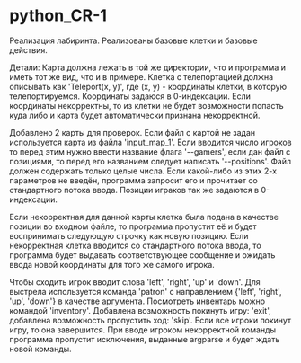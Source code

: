 # python_CR-1

Реализация лабиринта.
Реализованы базовые клетки и базовые действия.

Детали:
Карта должна лежать в той же директории, что и программа и иметь тот же вид, что и в примере. Клетка с телепортацией должна описывать как 'Teleport(x, y)', где (x, y) - координаты клетки, в которую телепортируемся. Координаты задаюся в 0-индексации. Если координаты некорректны, то из клетки не будет возможности попасть куда либо и карта будет автоматически признана некорректной. 

Добавлено 2 карты для проверок. Если файл с картой не задан используется карта из файла 'input_map_1'. Если вводится число игроков то перед этим нужно ввести название флага '--gamers', если дан файл с позициями, то перед его названием следует написать '--positions'. Файл должен содержать только целые числа. Если какой-либо из этих 2-х параметров не введён, программа запросит его и прочитает со стандартного потока ввода. Позиции играков так же задаются в 0-индексации.

Если некорректная для данной карты клетка была подана в качестве позиции во входном файле, то программа пропустит её и будет воспринимать следующую строчку как новую позицию. Если некорректная клетка вводится со стандартного потока ввода, то программа будет выдавать соответствующее сообщение и ожидать ввода новой координаты для того же самого игрока.

Чтобы сходить игрок вводит слова 'left', 'right', 'up' и 'down'. Для выстрела используется команда 'patron' с направлением {'left', 'right', 'up', 'down'} в качестве аргумента. Посмотреть инвентарь можно командой 'inventory'. Добавлена возможность покинуть игру: 'exit', добавлена возможность пропустить ход: 'skip'. Если все игроки покинут игру, то она завершится.
При вводе игроком некорректной команды программа пропустит исключения, выданные argparse и будет ждать новой команды.
